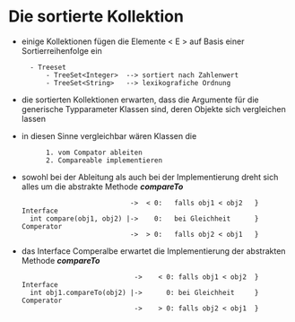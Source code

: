 # Die sortierte Kollektion #

- einige Kollektionen fügen die Elemente < E > auf Basis einer Sortierreihenfolge ein
		
		- Treeset
			- TreeSet<Integer> 	--> sortiert nach Zahlenwert
			- TreeSet<String>	--> lexikografiche Ordnung

- die sortierten Kollektionen erwarten, dass die Argumente für die generische Typparameter Klassen sind, deren Objekte sich vergleichen lassen

- in diesen Sinne vergleichbar wären Klassen die 
	
			1. vom Compator ableiten
			2. Compareable implementieren

- sowohl bei der Ableitung als auch bei der Implementierung dreht sich alles um die abstrakte Methode ***compareTo***
	
			
					  			 ->	 < 0:	falls obj1 < obj2	} Interface
		int compare(obj1, obj2) |->	   0:	bei Gleichheit		} Comperator
								 ->	 > 0:	falls obj2 < obj1	}

- das Interface Comperalbe erwartet die Implementierung der abstrakten Methode ***compareTo***

					  			  ->	< 0: falls obj1 < obj2	} Interface
		int obj1.compareTo(obj2) |->	  0: bei Gleichheit		} Comperator
								  ->	> 0: falls obj2 < obj1	}